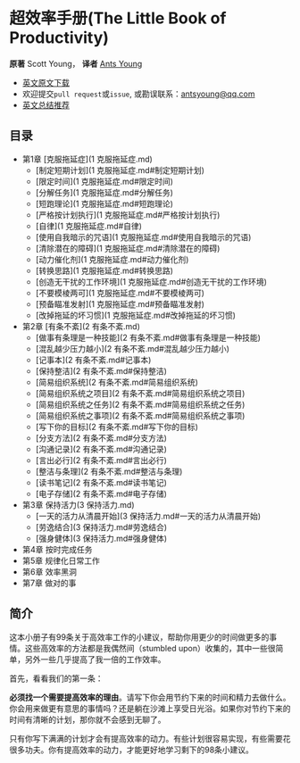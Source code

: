 超效率手册(The Little Book of Productivity)
=======================
**原著** Scott Young， **译者** [Ants Young](https://github.com/Antsypc)

- [英文原文下载](https://www.scotthyoung.com/blog/Programs/TheLittleBookOfProductivity_preview.pdf) 
- 欢迎提交`pull request`或`issue`, 或勘误联系：antsyoung@qq.com
- [英文总结推荐](http://www.stafforini.com/blog/summary-of-the-little-book-of-productivity-by-scott-young/)

## 目录
- 第1章 [克服拖延症](1 克服拖延症.md)
    - [制定短期计划](1 克服拖延症.md#制定短期计划)
    - [限定时间](1 克服拖延症.md#限定时间)
    - [分解任务](1 克服拖延症.md#分解任务)
    - [短跑理论](1 克服拖延症.md#短跑理论)
    - [严格按计划执行](1 克服拖延症.md#严格按计划执行)
    - [自律](1 克服拖延症.md#自律)
    - [使用自我暗示的咒语](1 克服拖延症.md#使用自我暗示的咒语)
    - [清除潜在的障碍](1 克服拖延症.md#清除潜在的障碍)
    - [动力催化剂](1 克服拖延症.md#动力催化剂)
    - [转换思路](1 克服拖延症.md#转换思路)
    - [创造无干扰的工作环境](1 克服拖延症.md#创造无干扰的工作环境)
    - [不要模棱两可](1 克服拖延症.md#不要模棱两可)
    - [预备瞄准发射](1 克服拖延症.md#预备瞄准发射)
    - [改掉拖延的坏习惯](1 克服拖延症.md#改掉拖延的坏习惯)
- 第2章 [有条不紊](2 有条不紊.md)
    - [做事有条理是一种技能](2 有条不紊.md#做事有条理是一种技能)
    - [混乱越少压力越小](2 有条不紊.md#混乱越少压力越小)
    - [记事本](2 有条不紊.md#记事本)
    - [保持整洁](2 有条不紊.md#保持整洁)
    - [简易组织系统](2 有条不紊.md#简易组织系统)
    - [简易组织系统之项目](2 有条不紊.md#简易组织系统之项目)
    - [简易组织系统之任务](2 有条不紊.md#简易组织系统之任务)
    - [简易组织系统之事项](2 有条不紊.md#简易组织系统之事项)
    - [写下你的目标](2 有条不紊.md#写下你的目标)
    - [分支方法](2 有条不紊.md#分支方法)
    - [沟通记录](2 有条不紊.md#沟通记录)
    - [言出必行](2 有条不紊.md#言出必行)
    - [整洁与条理](2 有条不紊.md#整洁与条理)
    - [读书笔记](2 有条不紊.md#读书笔记)
    - [电子存储](2 有条不紊.md#电子存储)
- 第3章 保持活力(3 保持活力.md)
    - [一天的活力从清晨开始](3 保持活力.md#一天的活力从清晨开始)
    - [劳逸结合](3 保持活力.md#劳逸结合)
    - [强身健体](3 保持活力.md#强身健体)
- 第4章 按时完成任务
- 第5章 规律化日常工作
- 第6章 效率黑洞
- 第7章 做对的事

## 简介
这本小册子有99条关于高效率工作的小建议，帮助你用更少的时间做更多的事情。这些高效率的方法都是我偶然间（stumbled upon）收集的，其中一些很简单，另外一些几乎提高了我一倍的工作效率。

首先，看看我们的第一条：

**必须找一个需要提高效率的理由**。请写下你会用节约下来的时间和精力去做什么。你会用来做更有意思的事情吗？还是躺在沙滩上享受日光浴。如果你对节约下来的时间有清晰的计划，那你就不会感到无聊了。

只有你写下满满的计划才会有提高效率的动力。有些计划很容易实现，有些需要花很多功夫。你有提高效率的动力，才能更好地学习剩下的98条小建议。
